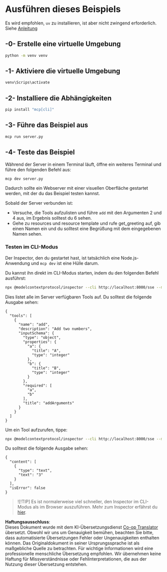 <!--
CO_OP_TRANSLATOR_METADATA:
{
  "original_hash": "d700e180ce74b2675ce51a567a36c9e4",
  "translation_date": "2025-07-13T20:12:56+00:00",
  "source_file": "03-GettingStarted/05-sse-server/solution/python/README.md",
  "language_code": "de"
}
-->
# Ausführen dieses Beispiels

Es wird empfohlen, `uv` zu installieren, ist aber nicht zwingend erforderlich. Siehe [Anleitung](https://docs.astral.sh/uv/#highlights)

## -0- Erstelle eine virtuelle Umgebung

```bash
python -m venv venv
```

## -1- Aktiviere die virtuelle Umgebung

```bash
venv\Scrips\activate
```

## -2- Installiere die Abhängigkeiten

```bash
pip install "mcp[cli]"
```

## -3- Führe das Beispiel aus

```bash
mcp run server.py
```

## -4- Teste das Beispiel

Während der Server in einem Terminal läuft, öffne ein weiteres Terminal und führe den folgenden Befehl aus:

```bash
mcp dev server.py
```

Dadurch sollte ein Webserver mit einer visuellen Oberfläche gestartet werden, mit der du das Beispiel testen kannst.

Sobald der Server verbunden ist:

- Versuche, die Tools aufzulisten und führe `add` mit den Argumenten 2 und 4 aus, im Ergebnis solltest du 6 sehen.
- Gehe zu resources und resource template und rufe get_greeting auf, gib einen Namen ein und du solltest eine Begrüßung mit dem eingegebenen Namen sehen.

### Testen im CLI-Modus

Der Inspector, den du gestartet hast, ist tatsächlich eine Node.js-Anwendung und `mcp dev` ist eine Hülle darum.

Du kannst ihn direkt im CLI-Modus starten, indem du den folgenden Befehl ausführst:

```bash
npx @modelcontextprotocol/inspector --cli http://localhost:8000/sse --method tools/list
```

Dies listet alle im Server verfügbaren Tools auf. Du solltest die folgende Ausgabe sehen:

```text
{
  "tools": [
    {
      "name": "add",
      "description": "Add two numbers",
      "inputSchema": {
        "type": "object",
        "properties": {
          "a": {
            "title": "A",
            "type": "integer"
          },
          "b": {
            "title": "B",
            "type": "integer"
          }
        },
        "required": [
          "a",
          "b"
        ],
        "title": "addArguments"
      }
    }
  ]
}
```

Um ein Tool aufzurufen, tippe:

```bash
npx @modelcontextprotocol/inspector --cli http://localhost:8000/sse --method tools/call --tool-name add --tool-arg a=1 --tool-arg b=2
```

Du solltest die folgende Ausgabe sehen:

```text
{
  "content": [
    {
      "type": "text",
      "text": "3"
    }
  ],
  "isError": false
}
```

> ![!TIP]
> Es ist normalerweise viel schneller, den Inspector im CLI-Modus als im Browser auszuführen.
> Mehr zum Inspector erfährst du [hier](https://github.com/modelcontextprotocol/inspector).

**Haftungsausschluss**:  
Dieses Dokument wurde mit dem KI-Übersetzungsdienst [Co-op Translator](https://github.com/Azure/co-op-translator) übersetzt. Obwohl wir uns um Genauigkeit bemühen, beachten Sie bitte, dass automatisierte Übersetzungen Fehler oder Ungenauigkeiten enthalten können. Das Originaldokument in seiner Ursprungssprache ist als maßgebliche Quelle zu betrachten. Für wichtige Informationen wird eine professionelle menschliche Übersetzung empfohlen. Wir übernehmen keine Haftung für Missverständnisse oder Fehlinterpretationen, die aus der Nutzung dieser Übersetzung entstehen.